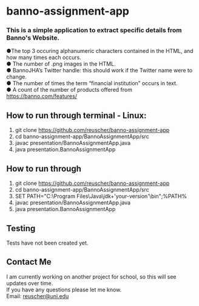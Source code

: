 # banno-assignment-app
### This is a simple application to extract specific details from Banno's Website.<br /> 
●The top 3 occuring alphanumeric characters contained in the HTML, and how many times each occurs. <br />
● The number of .png images in the HTML.<br />
● BannoJHA’s Twitter handle: this should work if the Twitter name were to change.<br />
● The number of times the term “financial institution” occurs in text.<br />
● A count of the number of products offered from https://banno.com/features/<br />

## How to run through terminal - Linux:
1. git clone https://github.com/reuscher/banno-assignment-app
2. cd banno-assignment-app/BannoAssignmentApp/src
3. javac presentation/BannoAssignmentApp.java
4. java presentation.BannoAssignmentApp

## How to run through 
1. git clone https://github.com/reuscher/banno-assignment-app
2. cd banno-assignment-app/BannoAssignmentApp/src
3. SET PATH="C:\Program Files\Java\jdk+'your-version'\bin";%PATH%
4. javac presentation/BannoAssignmentApp.java
5. java presentation.BannoAssignmentApp
  
## Testing
Tests have not been created yet.

## Contact Me
I am currently working on another project for school, so this will see updates over time. <br />
If you have any questions please let me know.
<br />Email: reuscher@uni.edu
